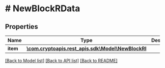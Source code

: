 # # NewBlockRData

## Properties

Name | Type | Description | Notes
------------ | ------------- | ------------- | -------------
**item** | [**\com.cryptoapis.rest_apis.sdk\Model\NewBlockRI**](NewBlockRI.md) |  |

[[Back to Model list]](../../README.md#models) [[Back to API list]](../../README.md#endpoints) [[Back to README]](../../README.md)
